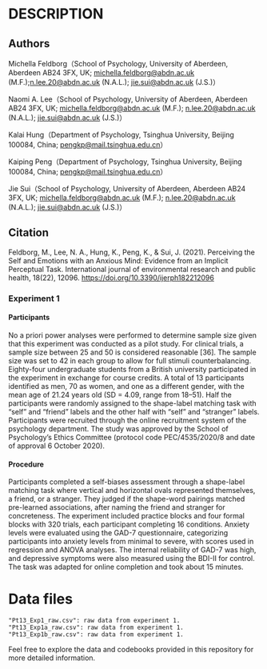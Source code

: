 # DESCRIPTION

## Authors

Michella Feldborg（School of Psychology, University of Aberdeen, Aberdeen AB24 3FX, UK; michella.feldborg@abdn.ac.uk (M.F.);n.lee.20@abdn.ac.uk (N.A.L.); jie.sui@abdn.ac.uk (J.S.)）

Naomi A. Lee（School of Psychology, University of Aberdeen, Aberdeen AB24 3FX, UK; michella.feldborg@abdn.ac.uk (M.F.);
n.lee.20@abdn.ac.uk (N.A.L.); jie.sui@abdn.ac.uk (J.S.)）

Kalai Hung（Department of Psychology, Tsinghua University, Beijing 100084, China; pengkp@mail.tsinghua.edu.cn）

Kaiping Peng（Department of Psychology, Tsinghua University, Beijing 100084, China; pengkp@mail.tsinghua.edu.cn）

Jie Sui（School of Psychology, University of Aberdeen, Aberdeen AB24 3FX, UK; michella.feldborg@abdn.ac.uk (M.F.);
n.lee.20@abdn.ac.uk (N.A.L.); jie.sui@abdn.ac.uk (J.S.)）


## Citation
Feldborg, M., Lee, N. A., Hung, K., Peng, K., & Sui, J. (2021). Perceiving the Self and Emotions with an Anxious Mind: Evidence from an Implicit Perceptual Task. International journal of environmental research and public health, 18(22), 12096. https://doi.org/10.3390/ijerph182212096

### Experiment 1  

#### Participants
No a priori power analyses were performed to determine sample size given that this experiment was conducted as a pilot study. For clinical trials, a sample size between 25 and 50 is considered reasonable [36]. The sample size was set to 42 in each group to allow for full stimuli counterbalancing. Eighty-four undergraduate students from a British university participated in the experiment in exchange for course credits. A total of 13 participants identified as men, 70 as women, and one as a different gender, with the mean age of 21.24 years old (SD = 4.09, range from 18–51). Half the participants were randomly assigned to the shape-label matching task with “self” and “friend” labels and the other half with “self” and “stranger” labels. Participants were recruited through the online recruitment system of the psychology department. The study was approved by the School of Psychology’s Ethics Committee (protocol code PEC/4535/2020/8 and date of approval 6 October 2020).

#### Procedure
Participants completed a self-biases assessment through a shape-label matching task where vertical and horizontal ovals represented themselves, a friend, or a stranger. They judged if the shape-word pairings matched pre-learned associations, after naming the friend and stranger for concreteness. The experiment included practice blocks and four formal blocks with 320 trials, each participant completing 16 conditions. Anxiety levels were evaluated using the GAD-7 questionnaire, categorizing participants into anxiety levels from minimal to severe, with scores used in regression and ANOVA analyses. The internal reliability of GAD-7 was high, and depressive symptoms were also measured using the BDI-II for control. The task was adapted for online completion and took about 15 minutes.

# Data files

```
"Pt13_Exp1_raw.csv": raw data from experiment 1.
"Pt13_Exp1a_raw.csv": raw data from experiment 1.
"Pt13_Exp1b_raw.csv": raw data from experiment 1.
```

Feel free to explore the data and codebooks provided in this repository for more detailed information.
